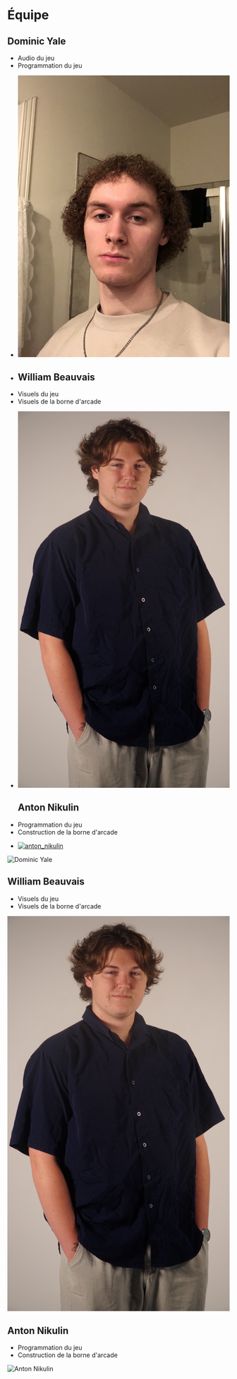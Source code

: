 # Équipe

## Dominic Yale
- Audio du jeu
- Programmation du jeu
* [![dominic_yale](/img/img_dom.JPG)](dominic_yale/)
* 
  ## William Beauvais
- Visuels du jeu
- Visuels de la borne d'arcade
* [![william_beauvais](/img/DSC09986.JPG)](william_beauvais/)

  ## Anton Nikulin
- Programmation du jeu
- Construction de la borne d'arcade
* [![anton_nikulin](https://fakeimg.pl/400x400?text=X)](anton_nikulin/)

<!-- Présentation des rôles et responsabilités de chacun des membres de l'équipe -->

![Dominic Yale]( https://fakeimg.pl/400x400?text=V)
## William Beauvais
- Visuels du jeu
- Visuels de la borne d'arcade

![William Beauvais](/img/DSC09986.JPG)
## Anton Nikulin
- Programmation du jeu
- Construction de la borne d'arcade

![Anton Nikulin]( https://fakeimg.pl/400x400?text=X)

